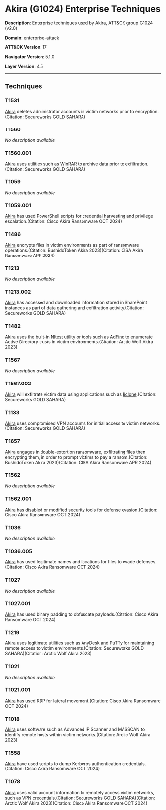 # Akira (G1024) Enterprise Techniques

**Description**: Enterprise techniques used by Akira, ATT&CK group G1024 (v2.0)

**Domain**: enterprise-attack

**ATT&CK Version**: 17

**Navigator Version**: 5.1.0

**Layer Version**: 4.5

---

## Techniques

### T1531

[Akira](https://attack.mitre.org/groups/G1024) deletes administrator accounts in victim networks prior to encryption.(Citation: Secureworks GOLD SAHARA)

### T1560

_No description available_

### T1560.001

[Akira](https://attack.mitre.org/groups/G1024) uses utilities such as WinRAR to archive data prior to exfiltration.(Citation: Secureworks GOLD SAHARA)

### T1059

_No description available_

### T1059.001

[Akira](https://attack.mitre.org/groups/G1024) has used PowerShell scripts for credential harvesting and privilege escalation.(Citation: Cisco Akira Ransomware OCT 2024)

### T1486

[Akira](https://attack.mitre.org/groups/G1024) encrypts files in victim environments as part of ransomware operations.(Citation: BushidoToken Akira 2023)(Citation: CISA Akira Ransomware APR 2024)

### T1213

_No description available_

### T1213.002

[Akira](https://attack.mitre.org/groups/G1024) has accessed and downloaded information stored in SharePoint instances as part of data gathering and exfiltration activity.(Citation: Secureworks GOLD SAHARA)

### T1482

[Akira](https://attack.mitre.org/groups/G1024) uses the built-in [Nltest](https://attack.mitre.org/software/S0359) utility or tools such as [AdFind](https://attack.mitre.org/software/S0552) to enumerate Active Directory trusts in victim environments.(Citation: Arctic Wolf Akira 2023)

### T1567

_No description available_

### T1567.002

[Akira](https://attack.mitre.org/groups/G1024) will exfiltrate victim data using applications such as [Rclone](https://attack.mitre.org/software/S1040).(Citation: Secureworks GOLD SAHARA)

### T1133

[Akira](https://attack.mitre.org/groups/G1024) uses compromised VPN accounts for initial access to victim networks.(Citation: Secureworks GOLD SAHARA)

### T1657

[Akira](https://attack.mitre.org/groups/G1024) engages in double-extortion ransomware, exfiltrating files then encrypting them, in order to prompt victims to pay a ransom.(Citation: BushidoToken Akira 2023)(Citation: CISA Akira Ransomware APR 2024)

### T1562

_No description available_

### T1562.001

[Akira](https://attack.mitre.org/groups/G1024) has disabled or modified security tools for defense evasion.(Citation: Cisco Akira Ransomware OCT 2024)

### T1036

_No description available_

### T1036.005

[Akira](https://attack.mitre.org/groups/G1024) has used legitimate names and locations for files to evade defenses.(Citation: Cisco Akira Ransomware OCT 2024)

### T1027

_No description available_

### T1027.001

[Akira](https://attack.mitre.org/groups/G1024) has used binary padding to obfuscate payloads.(Citation: Cisco Akira Ransomware OCT 2024)

### T1219

[Akira](https://attack.mitre.org/groups/G1024) uses legitimate utilities such as AnyDesk and PuTTy for maintaining remote access to victim environments.(Citation: Secureworks GOLD SAHARA)(Citation: Arctic Wolf Akira 2023)

### T1021

_No description available_

### T1021.001

[Akira](https://attack.mitre.org/groups/G1024) has used RDP for lateral movement.(Citation: Cisco Akira Ransomware OCT 2024)

### T1018

[Akira](https://attack.mitre.org/groups/G1024) uses software such as Advanced IP Scanner and MASSCAN to identify remote hosts within victim networks.(Citation: Arctic Wolf Akira 2023)

### T1558

[Akira](https://attack.mitre.org/groups/G1024) have used scripts to dump Kerberos authentication credentials.(Citation: Cisco Akira Ransomware OCT 2024)

### T1078

[Akira](https://attack.mitre.org/groups/G1024) uses valid account information to remotely access victim networks, such as VPN credentials.(Citation: Secureworks GOLD SAHARA)(Citation: Arctic Wolf Akira 2023)(Citation: Cisco Akira Ransomware OCT 2024)
